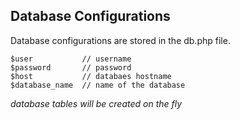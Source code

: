 ## Database Configurations
Database configurations are stored in the db.php file.

    $user           // username
    $password       // password
    $host           // databaes hostname
    $database_name  // name of the database

_database tables will be created on the fly_

